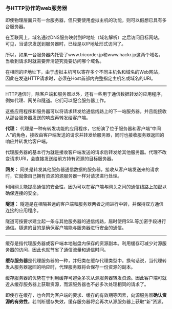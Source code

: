 ### 与HTTP协作的web服务器
即使物理层面只有一台服务器，但只要使用虚拟主机的功能，则可以假想已具有多台服务器。

在互联网上，域名通过DNS服务映射到IP地址（域名解析）之后访问目标网站。可见，当请求发送到服务器时，已经是以IP地址形式访问了。

所以，如果一台服务器内托管了www.tricorder.jp和www.hackr.jp这两个域名，当收到请求时就需要弄清楚究竟要访问哪个域名。

在相同的IP地址下，由于虚拟主机可以寄存多个不同主机名和域名的Web网站，因此在发送HTTP请求时，必须在Host首部内完整指定主机名或域名的URI。

---

HTTP通信时，除客户端和服务器以外，还有一些用于通信数据转发的应用程序，例如代理、网关和隧道。它们可以配合服务器工作。

这些应用程序和服务器可以将请求转发给通信线路上的下一站服务器，并且能接收从那台服务器发送的响应再转发给客户端。

**代理：**
代理是一种有转发功能的应用程序，它扮演了位于服务器和客户端“中间人”的角色，接收由客户端发送的请求并转发给服务器，同时也接收服务器返回的响应并转发给客户端。

代理服务器的基本行为就是接收客户端发送的请求后转发给其他服务器。代理不改变请求URI，会直接发送给前方持有资源的目标服务器。

**网关：**
网关是转发其他服务器通信数据的服务器，接收从客户端发送来的请求时，它就像自己拥有资源的源服务器一样对请求进行处理。

利用网关能提高通信的安全性，因为可以在客户端与网关之间的通信线路上加密以确保连接的安全。

**隧道：**
隧道是在相隔甚远的客户端和服务器两者之间进行中转，并保持双方通信连接的应用程序。

隧道可按要求建立起一条与其他服务器的通信线路，届时使用SSL等加密手段进行通信。隧道的目的是确保客户端能与服务器进行安全的通信。

---

缓存是指代理服务器或客户端本地磁盘内保存的资源副本。利用缓存可减少对源服务器的访问，因此也就节省了通信流量和通信时间。

**缓存服务器**是代理服务器的一种，并归类在缓存代理类型中。换句话说，当代理转发从服务器返回的响应时，代理服务器将会保存一份资源的副本。

缓存服务器的优势在于利用缓存可避免多次从源服务器转发资源。因此客户端可就近从缓存服务器上获取资源，而源服务器也不必多次处理相同的请求了。

即使存在缓存，也会因为客户端的要求、缓存的有效期等因素，向源服务器**确认资源的有效性**。若判断缓存失效，缓存服务器将会再次从源服务器上获取“新”资源。


